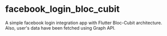 # facebook_login_bloc_cubit

A simple facebook login integration app with Flutter Bloc-Cubit architecture.
Also, user's data have been fetched using Graph API.
